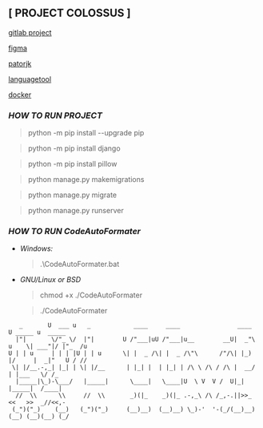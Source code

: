 ## **[ PROJECT COLOSSUS ]**

[gitlab project](https://gitlab.informatics.ru/2021-2022/mytischi/s105/hyperion/colossus)

[figma](https://www.figma.com/file/YWgpqDwhopIyp9T1D9UiaT/Untitled?node-id=0%3A1)

[patorjk](https://patorjk.com/software/taag)

[languagetool](https://languagetool.org/ru)

[docker](https://hub.docker.com/repository/docker/kosten19/colossus)

### _**HOW TO RUN PROJECT**_

> python -m pip install --upgrade pip

> python -m pip install django

> python -m pip install pillow

> python manage.py makemigrations

> python manage.py migrate

> python manage.py runserver

### _**HOW TO RUN CodeAutoFormater**_

- _Windows:_
    > .\CodeAutoFormater.bat

- _GNU/Linux or BSD_
    > chmod +x ./CodeAutoFormater
    
    > ./CodeAutoFormater

```
   _       U  ___ u   _            ____     ____                ____       U _____ u  _____  
  |"|       \/"_ \/  |"|        U /"___|uU /"___|u__        __U|  _"\ u    \| ___"|/ |"_  /u 
U | | u     | | | |U | | u      \| |  _ /\| |  _ /\"\      /"/\| |_) |/     |  _|"   U / //  
 \| |/__.-,_| |_| | \| |/__      | |_| |  | |_| | /\ \ /\ / /\ |  __/       | |___   \/ /_   
  |_____|\_)-\___/   |_____|      \____|   \____|U  \ V  V /  U|_|          |_____|  /____|  
  //  \\      \\     //  \\       _)(|_    _)(|_ .-,_\ /\ /_,-.||>>_        <<   >>  _//<<,- 
 (_")("_)    (__)   (_")("_)     (__)__)  (__)__) \_)-'  '-(_/(__)__)      (__) (__)(__) (_/ 

```
